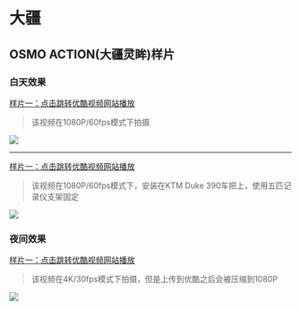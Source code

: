 # 大疆

## OSMO ACTION(大疆灵眸)样片

### 白天效果

[样片一：点击跳转优酷视频网站播放](http://v.youku.com/v_show/id_XNDE5Mjg4MDQyMA==.html)

> 该视频在1080P/60fps模式下拍摄

[![](https://ae01.alicdn.com/kf/HTB10pJFX3aH3KVjSZFj763FWpXaM.png)](http://v.youku.com/v_show/id_XNDE5Mjg4MDQyMA==.html)

---

[样片一：点击跳转优酷视频网站播放](http://v.youku.com/v_show/id_XNDE5MzI5MTk4OA==.html)

> 该视频在1080P/60fps模式下，安装在KTM Duke 390车把上，使用五匹记录仪支架固定

[![](https://ae01.alicdn.com/kf/HTB14paiX.KF3KVjSZFE760ExFXaz.png)](http://v.youku.com/v_show/id_XNDE5MzI5MTk4OA==.html)

### 夜间效果

[样片一：点击跳转优酷视频网站播放](http://v.youku.com/v_show/id_XNDE5Mjk1ODIwNA==.html)

> 该视频在4K/30fps模式下拍摄，但是上传到优酷之后会被压缩到1080P

[![](https://ae01.alicdn.com/kf/HTB1YnFIX75E3KVjSZFC762uzXXaS.png)](http://v.youku.com/v_show/id_XNDE5Mjk1ODIwNA==.html)